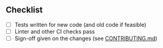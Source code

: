 <!-- Thanks for submitting a PR! Please ensure the following requirements are met in order for us to review your PR -->

## Checklist

-   [ ] Tests written for new code (and old code if feasible)
-   [ ] Linter and other CI checks pass
-   [ ] Sign-off given on the changes (see [CONTRIBUTING.md](https://github.com/element-hq/element-web/blob/develop/CONTRIBUTING.md))

<!--
If you would like to specify text for the changelog entry other than your PR title, add the following:

Notes: Add super cool feature

For PRs which *only* affect the desktop version, please use:

Notes: none
element-desktop notes: Add super cool feature
-->
